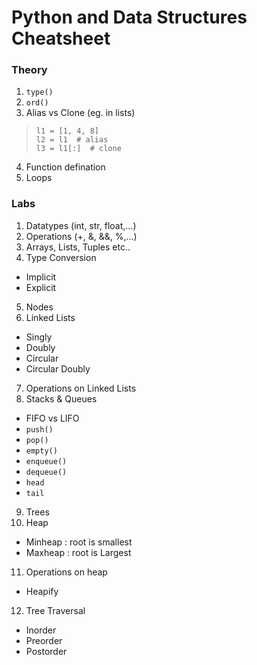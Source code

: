 # Python and Data Structures Cheatsheet   

### Theory  

1. ```type()```  
2. ```ord()```  
3. Alias vs Clone (eg. in lists)  
> ```
> l1 = [1, 4, 8]
> l2 = l1  # alias
> l3 = l1[:]  # clone
> ```  
4. Function defination  
5. Loops

### Labs  

1. Datatypes (int, str, float,...)  
2. Operations (+, &, &&, %,...)  
3. Arrays, Lists, Tuples etc..  
4. Type Conversion  
  - Implicit  
  - Explicit  
5. Nodes  
6. Linked Lists  
  - Singly  
  - Doubly  
  - Circular  
  - Circular Doubly  
7. Operations on Linked Lists  
8. Stacks & Queues  
  - FIFO vs LIFO  
  - ```push()```  
  - ```pop()```  
  - ```empty()```  
  - ```enqueue()```  
  - ```dequeue()```  
  - ```head```  
  - ```tail```  
9. Trees  
10. Heap  
  - Minheap : root is smallest  
  - Maxheap : root is Largest  
11. Operations on heap
  - Heapify  
12. Tree Traversal  
  - Inorder  
  - Preorder  
  - Postorder  




